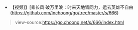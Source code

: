 - 【视频]】[乘长风 破万里浪：时来天地皆同力，运去英雄不自由(https://github.com/inchoong/go/tree/master/s/666) 

> view-source:https://go.choong.net/s/666/index.html
